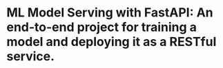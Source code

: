 # ML Model Serving with FastAPI: An end-to-end project for training a model and deploying it as a RESTful service.